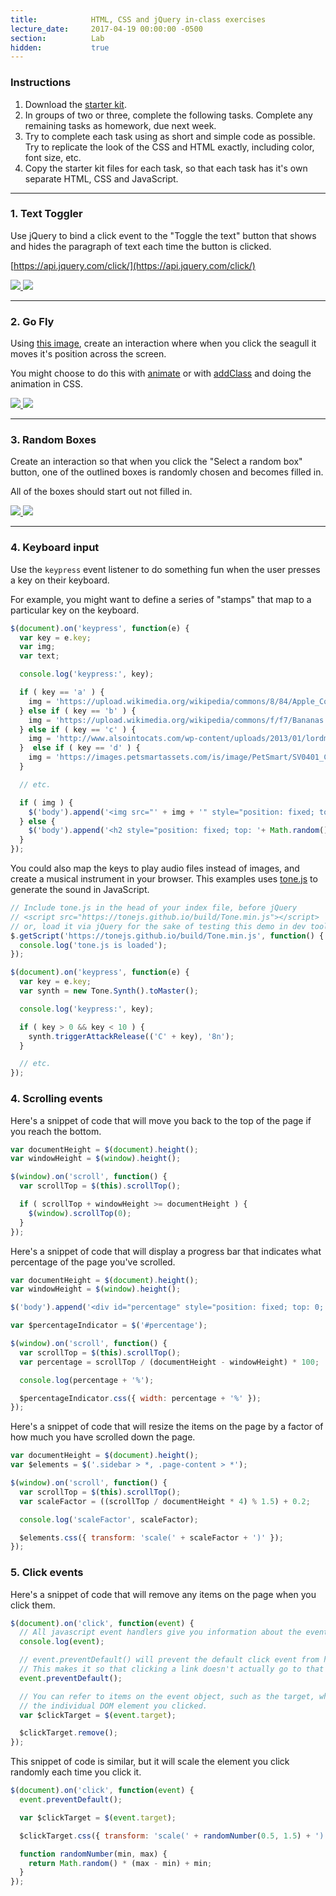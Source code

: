 ```yaml
---
title:            HTML, CSS and jQuery in-class exercises
lecture_date:     2017-04-19 00:00:00 -0500
section:          Lab
hidden:           true
---
```


### Instructions

1. Download the [starter kit](/assets/lectures/lab/html-css-jquery-in-class-exercises/starter_kit.zip).
1. In groups of two or three, complete the following tasks. Complete
any remaining tasks as homework, due next week.
1. Try to complete each task using as short and simple code as possible. Try to replicate the look of the CSS and HTML exactly, including color, font size, etc.
1. Copy the starter kit files for each task, so that each task has it's own separate HTML, CSS and JavaScript.

---

### 1. Text Toggler

Use jQuery to bind a click event to the "Toggle the text" button that shows and hides the paragraph of
text each time the button is clicked.

[https://api.jquery.com/click/](https://api.jquery.com/click/)

<a href="/assets/lectures/lab/html-css-jquery-in-class-exercises/5-desk-1.jpg" target="_blank">
  <img src="/assets/lectures/lab/html-css-jquery-in-class-exercises/5-desk-1.jpg">
</a>

<a href="/assets/lectures/lab/html-css-jquery-in-class-exercises/5-desk-2.jpg" target="_blank">
  <img src="/assets/lectures/lab/html-css-jquery-in-class-exercises/5-desk-2.jpg">
</a>

---

### 2. Go Fly

Using [this image](/assets/lectures/lab/html-css-jquery-in-class-exercises/seagull.jpg), create an
interaction where when you click the seagull it moves it's position across the screen.

You might choose to do this with [animate](http://api.jquery.com/animate/) or with [addClass](https://api.jquery.com/addclass/) and doing the animation in CSS.

<a href="/assets/lectures/lab/html-css-jquery-in-class-exercises/6-desk-1.jpg" target="_blank">
  <img src="/assets/lectures/lab/html-css-jquery-in-class-exercises/6-desk-1.jpg">
</a>

<a href="/assets/lectures/lab/html-css-jquery-in-class-exercises/6-desk-2.jpg" target="_blank">
  <img src="/assets/lectures/lab/html-css-jquery-in-class-exercises/6-desk-2.jpg">
</a>

---

### 3. Random Boxes

Create an interaction so that when you click the "Select a random box" button, one of the outlined
boxes is randomly chosen and becomes filled in.

All of the boxes should start out not filled in.

<a href="/assets/lectures/lab/html-css-jquery-in-class-exercises/7-desk-1.jpg" target="_blank">
  <img src="/assets/lectures/lab/html-css-jquery-in-class-exercises/7-desk-1.jpg">
</a>

<a href="/assets/lectures/lab/html-css-jquery-in-class-exercises/7-desk-2.jpg" target="_blank">
  <img src="/assets/lectures/lab/html-css-jquery-in-class-exercises/7-desk-2.jpg">
</a>

---

### 4. Keyboard input

Use the `keypress` event listener to do something fun when the user presses a key on their keyboard.

For example, you might want to define a series of "stamps" that map to a particular key on the keyboard.

```javascript
$(document).on('keypress', function(e) {
  var key = e.key;
  var img;
  var text;

  console.log('keypress:', key);

  if ( key == 'a' ) {
    img = 'https://upload.wikimedia.org/wikipedia/commons/8/84/Apple_Computer_Logo_rainbow.svg';
  } else if ( key == 'b' ) {
    img = 'https://upload.wikimedia.org/wikipedia/commons/f/f7/Bananas.svg';
  } else if ( key == 'c' ) {
    img = 'http://www.alsointocats.com/wp-content/uploads/2013/01/lordmeowington-828x1024.png';
  }  else if ( key == 'd' ) {
    img = 'https://images.petsmartassets.com/is/image/PetSmart/SV0401_CATEGORY_HERO-Dog-Dog-20160818?$SV0401$';
  }

  // etc.

  if ( img ) {
    $('body').append('<img src="' + img + '" style="position: fixed; top: '+ Math.random() * 100 + '%; left: ' + Math.random() * 100 + '%; transform: translate(-50%, -50%); max-width: 300px;">');
  } else {
    $('body').append('<h2 style="position: fixed; top: '+ Math.random() * 100 + '%; left: ' + Math.random() * 100 + '%; transform: translate(-50%, -50%); font-size: ' + Math.random() * 200 + 'px;">' + key + '</h2>');
  }
});
```

You could also map the keys to play audio files instead of images, and create a musical instrument in your browser. This examples uses [tone.js](https://github.com/Tonejs/Tone.js) to generate the sound in JavaScript.

```javascript
// Include tone.js in the head of your index file, before jQuery
// <script src="https://tonejs.github.io/build/Tone.min.js"></script>
// or, load it via jQuery for the sake of testing this demo in dev tools. -->
$.getScript('https://tonejs.github.io/build/Tone.min.js', function() {
  console.log('tone.js is loaded');
});

$(document).on('keypress', function(e) {
  var key = e.key;
  var synth = new Tone.Synth().toMaster();

  console.log('keypress:', key);

  if ( key > 0 && key < 10 ) {
    synth.triggerAttackRelease(('C' + key), '8n');
  }

  // etc.
});
```

### 4. Scrolling events

Here's a snippet of code that will move you back to the top of the page if you reach the bottom.

```javascript
var documentHeight = $(document).height();
var windowHeight = $(window).height();

$(window).on('scroll', function() {
  var scrollTop = $(this).scrollTop();

  if ( scrollTop + windowHeight >= documentHeight ) {
    $(window).scrollTop(0);
  }
});
```

Here's a snippet of code that will display a progress bar that indicates what percentage of the page you've scrolled.

```javascript
var documentHeight = $(document).height();
var windowHeight = $(window).height();

$('body').append('<div id="percentage" style="position: fixed; top: 0; left: 0; height: 30px; background-color: black;"></div>');

var $percentageIndicator = $('#percentage');

$(window).on('scroll', function() {
  var scrollTop = $(this).scrollTop();
  var percentage = scrollTop / (documentHeight - windowHeight) * 100;

  console.log(percentage + '%');

  $percentageIndicator.css({ width: percentage + '%' });
});
```

Here's a snippet of code that will resize the items on the page by a factor of how much you have scrolled down the page.

```javascript
var documentHeight = $(document).height();
var $elements = $('.sidebar > *, .page-content > *');

$(window).on('scroll', function() {
  var scrollTop = $(this).scrollTop();
  var scaleFactor = ((scrollTop / documentHeight * 4) % 1.5) + 0.2;

  console.log('scaleFactor', scaleFactor);

  $elements.css({ transform: 'scale(' + scaleFactor + ')' });
});

```

### 5. Click events

Here's a snippet of code that will remove any items on the page when you click them.

```javascript
$(document).on('click', function(event) {
  // All javascript event handlers give you information about the event type in the event argument.
  console.log(event);

  // event.preventDefault() will prevent the default click event from happening in the browser.
  // This makes it so that clicking a link doesn't actually go to that link.
  event.preventDefault();

  // You can refer to items on the event object, such as the target, which represents
  // the individual DOM element you clicked.
  var $clickTarget = $(event.target);

  $clickTarget.remove();
});
```

This snippet of code is similar, but it will scale the element you click randomly each time you click it.

```javascript
$(document).on('click', function(event) {
  event.preventDefault();

  var $clickTarget = $(event.target);

  $clickTarget.css({ transform: 'scale(' + randomNumber(0.5, 1.5) + ')' });

  function randomNumber(min, max) {
    return Math.random() * (max - min) + min;
  }
});
```
